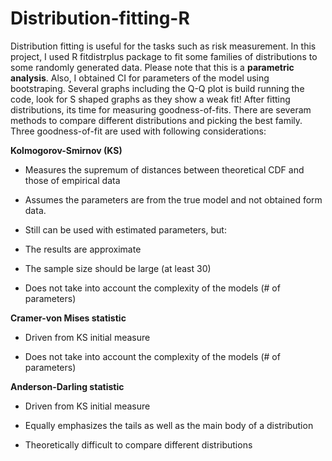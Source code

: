 # Distribution-fitting-R
Distribution fitting is useful for the tasks such as risk measurement. In this project, I used R fitdistrplus package to fit some families of distributions to some randomly generated data. Please note that this is a **parametric analysis**. Also, I obtained CI for parameters of the model using bootstraping. Several graphs including the Q-Q plot is build running the code, look for S shaped graphs as they show a weak fit! After fitting distributions, its time for measuring goodness-of-fits. There are severam methods to compare different distributions and picking the best family. 
Three goodness-of-fit are used with following considerations:

**Kolmogorov-Smirnov (KS)**

  + Measures the supremum of distances between theoretical CDF and
   those of empirical data
   
 +  Assumes the parameters are from the true model and not obtained form
   data.
   
   + Still can be used with estimated parameters, but:
   
   +  The results are approximate
   
   + The sample size should be large (at least 30)
   
   + Does not take into account the complexity of the models (# of
   parameters)

**Cramer-von Mises statistic**

+ Driven from KS initial measure

+ Does not take into account the complexity of the models (# of parameters)

**Anderson-Darling statistic**

+ Driven from KS initial measure

+ Equally emphasizes the tails as well as the main body of a distribution

+ Theoretically difficult to compare different distributions
